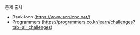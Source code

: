 문제 출처
- BaekJoon (https://www.acmicpc.net/)
- Programmers (https://programmers.co.kr/learn/challenges?tab=all_challenges)
